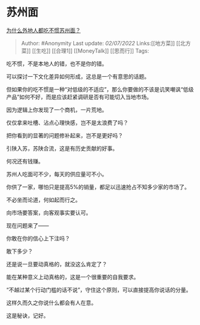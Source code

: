 # 苏州面
[为什么外地人都吃不惯苏州面？](https://www.zhihu.com/question/495902748/answer/2554024526)

> Author: #Anonymity 
> Last update: *02/07/2022* 
> Links:[[地方菜]] [[北方菜]] [[生吃]] [[合理1]] [[MoneyTalk]] [[思而行]]
> Tags: 

吃不惯，不是本地人的错，也不是你的错。

可以探讨一下文化差异如何形成，这总是一个有意思的话题。

但如果你的吃不惯是一种“对低级的不适应”，那么你要做的不该是讥笑嘲讽“低级产品”如何不好，而是应该赶紧调研是否有可能切入当地市场。

因为逻辑上你发现了一个商机，一片荒地。

仅仅拿来吐槽、沾点心理快感，岂不是太浪费了吗？

把你看到的显著的问题修补起来，岂不是更好吗？

引陕入苏，苏陕合流，这是有历史贡献的好事。

何况还有钱赚。

苏州人吃面可不少，每天的供应量可不小。

你供了一家，哪怕只是提高5%的销量，都足以迅速抢占不知多少家的市场了。

不必坐而论道，何如起而行之。

向市场要答案，向客观事实要认可。

现在问题来了——

你敢在你的信心上下注吗？

敢下多少？

还是说一旦要动真格的，就没这么肯定了？

能在某种意义上动真格的，这是一个很重要的自我要求。

  

“不越过某个行动门槛的话不说”，守住这个原则，可以直接提高你说话的分量。

这样久而久之你说什么都会有人在意。

这是秘诀，记好。

  
